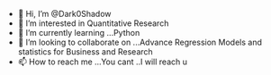 - 👋 Hi, I’m @Dark0Shadow
- 👀 I’m interested in Quantitative Research
- 🌱 I’m currently learning ...Python
- 💞️ I’m looking to collaborate on ...Advance Regression Models and statistics for Business and Research
- 📫 How to reach me ...You cant ..I will reach u

<!---
Dark0Shadow/Dark0Shadow is a ✨ special ✨ repository because its `README.md` (this file) appears on your GitHub profile.
You can click the Preview link to take a look at your changes.
--->
